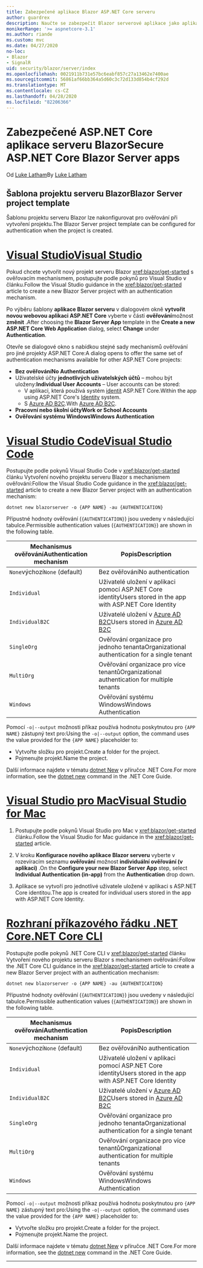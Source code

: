 ```yaml
---
title: Zabezpečené aplikace Blazor ASP.NET Core serveru
author: guardrex
description: Naučte se zabezpečit Blazor serverové aplikace jako aplikace ASP.NET Core.
monikerRange: '>= aspnetcore-3.1'
ms.author: riande
ms.custom: mvc
ms.date: 04/27/2020
no-loc:
- Blazor
- SignalR
uid: security/blazor/server/index
ms.openlocfilehash: 0021911b731e57bc6eabf857c27a13462e7400ae
ms.sourcegitcommit: 56861af66bb364a5d60c3c72d133d854b4cf292d
ms.translationtype: MT
ms.contentlocale: cs-CZ
ms.lasthandoff: 04/28/2020
ms.locfileid: "82206366"
---
```

# <a name="secure-aspnet-core-blazor-server-apps"></a><span data-ttu-id="b5a79-103">Zabezpečené ASP.NET Core aplikace serveru Blazor</span><span class="sxs-lookup"><span data-stu-id="b5a79-103">Secure ASP.NET Core Blazor Server apps</span></span>

<span data-ttu-id="b5a79-104">Od [Luke Latham](https://github.com/guardrex)</span><span class="sxs-lookup"><span data-stu-id="b5a79-104">By [Luke Latham](https://github.com/guardrex)</span></span>

## <a name="blazor-server-project-template"></a><span data-ttu-id="b5a79-105">Šablona projektu serveru Blazor</span><span class="sxs-lookup"><span data-stu-id="b5a79-105">Blazor Server project template</span></span>

<span data-ttu-id="b5a79-106">Šablonu projektu serveru Blazor lze nakonfigurovat pro ověřování při vytvoření projektu.</span><span class="sxs-lookup"><span data-stu-id="b5a79-106">The Blazor Server project template can be configured for authentication when the project is created.</span></span>

# <a name="visual-studio"></a>[<span data-ttu-id="b5a79-107">Visual Studio</span><span class="sxs-lookup"><span data-stu-id="b5a79-107">Visual Studio</span></span>](#tab/visual-studio)

<span data-ttu-id="b5a79-108">Pokud chcete vytvořit nový projekt serveru Blazor <xref:blazor/get-started> s ověřovacím mechanismem, postupujte podle pokynů pro Visual Studio v článku.</span><span class="sxs-lookup"><span data-stu-id="b5a79-108">Follow the Visual Studio guidance in the <xref:blazor/get-started> article to create a new Blazor Server project with an authentication mechanism.</span></span>

<span data-ttu-id="b5a79-109">Po výběru šablony **aplikace Blazor serveru** v dialogovém okně **vytvořit novou webovou aplikaci ASP.NET Core** vyberte v části **ověřování**možnost **změnit** .</span><span class="sxs-lookup"><span data-stu-id="b5a79-109">After choosing the **Blazor Server App** template in the **Create a new ASP.NET Core Web Application** dialog, select **Change** under **Authentication**.</span></span>

<span data-ttu-id="b5a79-110">Otevře se dialogové okno s nabídkou stejné sady mechanismů ověřování pro jiné projekty ASP.NET Core:</span><span class="sxs-lookup"><span data-stu-id="b5a79-110">A dialog opens to offer the same set of authentication mechanisms available for other ASP.NET Core projects:</span></span>

* <span data-ttu-id="b5a79-111">**Bez ověřování**</span><span class="sxs-lookup"><span data-stu-id="b5a79-111">**No Authentication**</span></span>
* <span data-ttu-id="b5a79-112">Uživatelské účty **jednotlivých uživatelských účtů** &ndash; mohou být uloženy:</span><span class="sxs-lookup"><span data-stu-id="b5a79-112">**Individual User Accounts** &ndash; User accounts can be stored:</span></span>
  * <span data-ttu-id="b5a79-113">V aplikaci, která používá systém [identit](xref:security/authentication/identity) ASP.NET Core.</span><span class="sxs-lookup"><span data-stu-id="b5a79-113">Within the app using ASP.NET Core's [Identity](xref:security/authentication/identity) system.</span></span>
  * <span data-ttu-id="b5a79-114">S [Azure AD B2C](xref:security/authentication/azure-ad-b2c).</span><span class="sxs-lookup"><span data-stu-id="b5a79-114">With [Azure AD B2C](xref:security/authentication/azure-ad-b2c).</span></span>
* <span data-ttu-id="b5a79-115">**Pracovní nebo školní účty**</span><span class="sxs-lookup"><span data-stu-id="b5a79-115">**Work or School Accounts**</span></span>
* <span data-ttu-id="b5a79-116">**Ověřování systému Windows**</span><span class="sxs-lookup"><span data-stu-id="b5a79-116">**Windows Authentication**</span></span>

# <a name="visual-studio-code"></a>[<span data-ttu-id="b5a79-117">Visual Studio Code</span><span class="sxs-lookup"><span data-stu-id="b5a79-117">Visual Studio Code</span></span>](#tab/visual-studio-code)

<span data-ttu-id="b5a79-118">Postupujte podle pokynů Visual Studio Code v <xref:blazor/get-started> článku Vytvoření nového projektu serveru Blazor s mechanismem ověřování:</span><span class="sxs-lookup"><span data-stu-id="b5a79-118">Follow the Visual Studio Code guidance in the <xref:blazor/get-started> article to create a new Blazor Server project with an authentication mechanism:</span></span>

```dotnetcli
dotnet new blazorserver -o {APP NAME} -au {AUTHENTICATION}
```

<span data-ttu-id="b5a79-119">Přípustné hodnoty ověřování (`{AUTHENTICATION}`) jsou uvedeny v následující tabulce.</span><span class="sxs-lookup"><span data-stu-id="b5a79-119">Permissible authentication values (`{AUTHENTICATION}`) are shown in the following table.</span></span>

| <span data-ttu-id="b5a79-120">Mechanismus ověřování</span><span class="sxs-lookup"><span data-stu-id="b5a79-120">Authentication mechanism</span></span> | <span data-ttu-id="b5a79-121">Popis</span><span class="sxs-lookup"><span data-stu-id="b5a79-121">Description</span></span> |
| ------------------------ | ----------- |
| <span data-ttu-id="b5a79-122">`None`výchozí</span><span class="sxs-lookup"><span data-stu-id="b5a79-122">`None` (default)</span></span>         | <span data-ttu-id="b5a79-123">Bez ověřování</span><span class="sxs-lookup"><span data-stu-id="b5a79-123">No authentication</span></span> |
| `Individual`             | <span data-ttu-id="b5a79-124">Uživatelé uložení v aplikaci pomocí ASP.NET Core identity</span><span class="sxs-lookup"><span data-stu-id="b5a79-124">Users stored in the app with ASP.NET Core Identity</span></span> |
| `IndividualB2C`          | <span data-ttu-id="b5a79-125">Uživatelé uložení v [Azure AD B2C](xref:security/authentication/azure-ad-b2c)</span><span class="sxs-lookup"><span data-stu-id="b5a79-125">Users stored in [Azure AD B2C](xref:security/authentication/azure-ad-b2c)</span></span> |
| `SingleOrg`              | <span data-ttu-id="b5a79-126">Ověřování organizace pro jednoho tenanta</span><span class="sxs-lookup"><span data-stu-id="b5a79-126">Organizational authentication for a single tenant</span></span> |
| `MultiOrg`               | <span data-ttu-id="b5a79-127">Ověřování organizace pro více tenantů</span><span class="sxs-lookup"><span data-stu-id="b5a79-127">Organizational authentication for multiple tenants</span></span> |
| `Windows`                | <span data-ttu-id="b5a79-128">Ověřování systému Windows</span><span class="sxs-lookup"><span data-stu-id="b5a79-128">Windows Authentication</span></span> |

<span data-ttu-id="b5a79-129">Pomocí `-o|--output` možnosti příkaz používá hodnotu poskytnutou pro `{APP NAME}` zástupný text pro:</span><span class="sxs-lookup"><span data-stu-id="b5a79-129">Using the `-o|--output` option, the command uses the value provided for the `{APP NAME}` placeholder to:</span></span>

* <span data-ttu-id="b5a79-130">Vytvořte složku pro projekt.</span><span class="sxs-lookup"><span data-stu-id="b5a79-130">Create a folder for the project.</span></span>
* <span data-ttu-id="b5a79-131">Pojmenujte projekt.</span><span class="sxs-lookup"><span data-stu-id="b5a79-131">Name the project.</span></span>

<span data-ttu-id="b5a79-132">Další informace najdete v tématu [dotnet New](/dotnet/core/tools/dotnet-new) v příručce .NET Core.</span><span class="sxs-lookup"><span data-stu-id="b5a79-132">For more information, see the [dotnet new](/dotnet/core/tools/dotnet-new) command in the .NET Core Guide.</span></span>

# <a name="visual-studio-for-mac"></a>[<span data-ttu-id="b5a79-133">Visual Studio pro Mac</span><span class="sxs-lookup"><span data-stu-id="b5a79-133">Visual Studio for Mac</span></span>](#tab/visual-studio-mac)

1. <span data-ttu-id="b5a79-134">Postupujte podle pokynů Visual Studio pro Mac v <xref:blazor/get-started> článku.</span><span class="sxs-lookup"><span data-stu-id="b5a79-134">Follow the Visual Studio for Mac guidance in the <xref:blazor/get-started> article.</span></span>

1. <span data-ttu-id="b5a79-135">V kroku **Konfigurace nového aplikace Blazor serveru** vyberte v rozevíracím seznamu **ověřování** možnost **individuální ověřování (v aplikaci)** .</span><span class="sxs-lookup"><span data-stu-id="b5a79-135">On the **Configure your new Blazor Server App** step, select **Individual Authentication (in-app)** from the **Authentication** drop down.</span></span>

1. <span data-ttu-id="b5a79-136">Aplikace se vytvoří pro jednotlivé uživatele uložené v aplikaci s ASP.NET Core identitou.</span><span class="sxs-lookup"><span data-stu-id="b5a79-136">The app is created for individual users stored in the app with ASP.NET Core Identity.</span></span>

# <a name="net-core-cli"></a>[<span data-ttu-id="b5a79-137">Rozhraní příkazového řádku .NET Core</span><span class="sxs-lookup"><span data-stu-id="b5a79-137">.NET Core CLI</span></span>](#tab/netcore-cli/)

<span data-ttu-id="b5a79-138">Postupujte podle pokynů .NET Core CLI v <xref:blazor/get-started> článku Vytvoření nového projektu serveru Blazor s mechanismem ověřování:</span><span class="sxs-lookup"><span data-stu-id="b5a79-138">Follow the .NET Core CLI guidance in the <xref:blazor/get-started> article to create a new Blazor Server project with an authentication mechanism:</span></span>

```dotnetcli
dotnet new blazorserver -o {APP NAME} -au {AUTHENTICATION}
```

<span data-ttu-id="b5a79-139">Přípustné hodnoty ověřování (`{AUTHENTICATION}`) jsou uvedeny v následující tabulce.</span><span class="sxs-lookup"><span data-stu-id="b5a79-139">Permissible authentication values (`{AUTHENTICATION}`) are shown in the following table.</span></span>

| <span data-ttu-id="b5a79-140">Mechanismus ověřování</span><span class="sxs-lookup"><span data-stu-id="b5a79-140">Authentication mechanism</span></span> | <span data-ttu-id="b5a79-141">Popis</span><span class="sxs-lookup"><span data-stu-id="b5a79-141">Description</span></span> |
| ------------------------ | ----------- |
| <span data-ttu-id="b5a79-142">`None`výchozí</span><span class="sxs-lookup"><span data-stu-id="b5a79-142">`None` (default)</span></span>         | <span data-ttu-id="b5a79-143">Bez ověřování</span><span class="sxs-lookup"><span data-stu-id="b5a79-143">No authentication</span></span> |
| `Individual`             | <span data-ttu-id="b5a79-144">Uživatelé uložení v aplikaci pomocí ASP.NET Core identity</span><span class="sxs-lookup"><span data-stu-id="b5a79-144">Users stored in the app with ASP.NET Core Identity</span></span> |
| `IndividualB2C`          | <span data-ttu-id="b5a79-145">Uživatelé uložení v [Azure AD B2C](xref:security/authentication/azure-ad-b2c)</span><span class="sxs-lookup"><span data-stu-id="b5a79-145">Users stored in [Azure AD B2C](xref:security/authentication/azure-ad-b2c)</span></span> |
| `SingleOrg`              | <span data-ttu-id="b5a79-146">Ověřování organizace pro jednoho tenanta</span><span class="sxs-lookup"><span data-stu-id="b5a79-146">Organizational authentication for a single tenant</span></span> |
| `MultiOrg`               | <span data-ttu-id="b5a79-147">Ověřování organizace pro více tenantů</span><span class="sxs-lookup"><span data-stu-id="b5a79-147">Organizational authentication for multiple tenants</span></span> |
| `Windows`                | <span data-ttu-id="b5a79-148">Ověřování systému Windows</span><span class="sxs-lookup"><span data-stu-id="b5a79-148">Windows Authentication</span></span> |

<span data-ttu-id="b5a79-149">Pomocí `-o|--output` možnosti příkaz používá hodnotu poskytnutou pro `{APP NAME}` zástupný text pro:</span><span class="sxs-lookup"><span data-stu-id="b5a79-149">Using the `-o|--output` option, the command uses the value provided for the `{APP NAME}` placeholder to:</span></span>

* <span data-ttu-id="b5a79-150">Vytvořte složku pro projekt.</span><span class="sxs-lookup"><span data-stu-id="b5a79-150">Create a folder for the project.</span></span>
* <span data-ttu-id="b5a79-151">Pojmenujte projekt.</span><span class="sxs-lookup"><span data-stu-id="b5a79-151">Name the project.</span></span>

<span data-ttu-id="b5a79-152">Další informace najdete v tématu [dotnet New](/dotnet/core/tools/dotnet-new) v příručce .NET Core.</span><span class="sxs-lookup"><span data-stu-id="b5a79-152">For more information, see the [dotnet new](/dotnet/core/tools/dotnet-new) command in the .NET Core Guide.</span></span>

---
